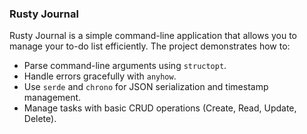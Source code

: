 ### Rusty Journal
Rusty Journal is a simple command-line application that allows you to manage your to-do list efficiently. The project demonstrates how to:
- Parse command-line arguments using `structopt`.
- Handle errors gracefully with `anyhow`.
- Use `serde` and `chrono` for JSON serialization and timestamp management.
- Manage tasks with basic CRUD operations (Create, Read, Update, Delete).
